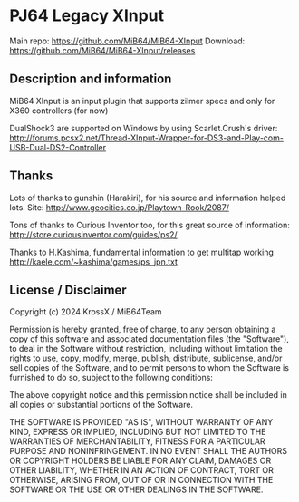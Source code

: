 PJ64 Legacy XInput
===============================================================================

Main repo: https://github.com/MiB64/MiB64-XInput
Download: https://github.com/MiB64/MiB64-XInput/releases


Description and information
-------------------------------------------------------------------------------

MiB64 XInput is an input plugin that supports zilmer specs and only for X360 controllers (for now)

DualShock3 are supported on Windows by using Scarlet.Crush's driver:
http://forums.pcsx2.net/Thread-XInput-Wrapper-for-DS3-and-Play-com-USB-Dual-DS2-Controller



Thanks
-------------------------------------------------------------------------------

Lots of thanks to gunshin (Harakiri), for his source and information helped 
lots. Site: http://www.geocities.co.jp/Playtown-Rook/2087/

Tons of thanks to Curious Inventor too, for this great source of information:
http://store.curiousinventor.com/guides/ps2/

Thanks to H.Kashima, fundamental information to get multitap working
http://kaele.com/~kashima/games/ps_jpn.txt


License / Disclaimer
-------------------------------------------------------------------------------

Copyright (c) 2024 KrossX / MiB64Team

Permission is hereby granted, free of charge, to any person obtaining a copy
of this software and associated documentation files (the "Software"), to deal
in the Software without restriction, including without limitation the rights
to use, copy, modify, merge, publish, distribute, sublicense, and/or sell
copies of the Software, and to permit persons to whom the Software is
furnished to do so, subject to the following conditions:

The above copyright notice and this permission notice shall be included in
all copies or substantial portions of the Software.

THE SOFTWARE IS PROVIDED "AS IS", WITHOUT WARRANTY OF ANY KIND, EXPRESS OR
IMPLIED, INCLUDING BUT NOT LIMITED TO THE WARRANTIES OF MERCHANTABILITY,
FITNESS FOR A PARTICULAR PURPOSE AND NONINFRINGEMENT. IN NO EVENT SHALL THE
AUTHORS OR COPYRIGHT HOLDERS BE LIABLE FOR ANY CLAIM, DAMAGES OR OTHER
LIABILITY, WHETHER IN AN ACTION OF CONTRACT, TORT OR OTHERWISE, ARISING FROM,
OUT OF OR IN CONNECTION WITH THE SOFTWARE OR THE USE OR OTHER DEALINGS IN
THE SOFTWARE.
